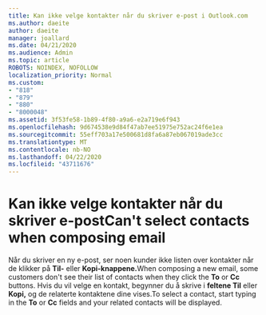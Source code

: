 ```yaml
---
title: Kan ikke velge kontakter når du skriver e-post i Outlook.com
ms.author: daeite
author: daeite
manager: joallard
ms.date: 04/21/2020
ms.audience: Admin
ms.topic: article
ROBOTS: NOINDEX, NOFOLLOW
localization_priority: Normal
ms.custom:
- "818"
- "879"
- "880"
- "8000048"
ms.assetid: 3f53fe58-1b89-4f80-a9a6-e2a719e6f943
ms.openlocfilehash: 9d674538e9d84f47ab7ee51975e752ac24f6e1ea
ms.sourcegitcommit: 55eff703a17e500681d8fa6a87eb067019ade3cc
ms.translationtype: MT
ms.contentlocale: nb-NO
ms.lasthandoff: 04/22/2020
ms.locfileid: "43711676"
---
```

# <a name="cant-select-contacts-when-composing-email"></a><span data-ttu-id="98301-102">Kan ikke velge kontakter når du skriver e-post</span><span class="sxs-lookup"><span data-stu-id="98301-102">Can't select contacts when composing email</span></span>

<span data-ttu-id="98301-103">Når du skriver en ny e-post, ser noen kunder ikke listen over kontakter når de klikker på **Til-** eller **Kopi-knappene.**</span><span class="sxs-lookup"><span data-stu-id="98301-103">When composing a new email, some customers don't see their list of contacts when they click the **To** or **Cc** buttons.</span></span> <span data-ttu-id="98301-104">Hvis du vil velge en kontakt, begynner du å skrive i **feltene Til** eller **Kopi,** og de relaterte kontaktene dine vises.</span><span class="sxs-lookup"><span data-stu-id="98301-104">To select a contact, start typing in the **To** or **Cc** fields and your related contacts will be displayed.</span></span>
